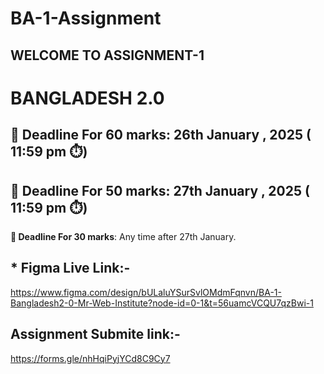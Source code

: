 ﻿# BA-1-Assignment
 
## WELCOME TO ASSIGNMENT-1
# BANGLADESH 2.0

## **📅 Deadline For 60 marks**: 26th January , 2025 ( 11:59 pm ⏱️)

## **📅 Deadline For 50 marks**: 27th January , 2025 ( 11:59 pm ⏱️)

**📅 Deadline For 30 marks**: Any time after 27th January.

## * Figma Live Link:-
https://www.figma.com/design/bULaluYSurSvlOMdmFqnvn/BA-1-Bangladesh2-0-Mr-Web-Institute?node-id=0-1&t=56uamcVCQU7qzBwi-1

## Assignment Submite link:-
https://forms.gle/nhHqiPyjYCd8C9Cy7





